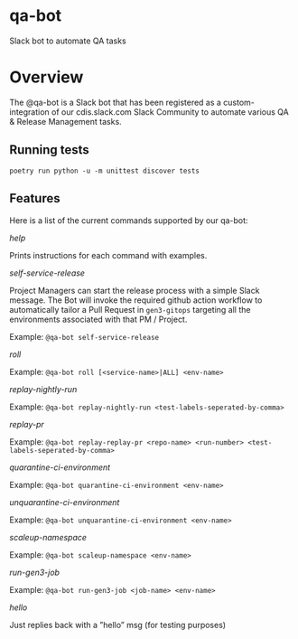 # qa-bot

Slack bot to automate QA tasks

# Overview
The @qa-bot is a Slack bot that has been registered as a custom-integration of our cdis.slack.com Slack Community to automate various QA & Release Management tasks.

## Running tests

`poetry run python -u -m unittest discover tests`

## Features

Here is a list of the current commands supported by our qa-bot:

*help*

Prints instructions for each command with examples.

*self-service-release*

Project Managers can start the release process with a simple Slack message. The Bot will invoke the required github action workflow to automatically tailor a Pull Request in `gen3-gitops` targeting all the environments associated with that PM / Project.

Example: `@qa-bot self-service-release`

*roll*

Example: `@qa-bot roll [<service-name>|ALL] <env-name>`

*replay-nightly-run*

Example: `@qa-bot replay-nightly-run <test-labels-seperated-by-comma>`

*replay-pr*

Example: `@qa-bot replay-replay-pr <repo-name> <run-number> <test-labels-seperated-by-comma>`

*quarantine-ci-environment*

Example: `@qa-bot quarantine-ci-environment <env-name>`

*unquarantine-ci-environment*

Example: `@qa-bot unquarantine-ci-environment <env-name>`

*scaleup-namespace*

Example: `@qa-bot scaleup-namespace <env-name>`

*run-gen3-job*

Example: `@qa-bot run-gen3-job <job-name> <env-name>`

*hello*

Just replies back with a ”hello” msg (for testing purposes)
